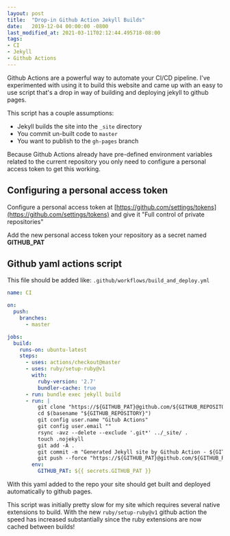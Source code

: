 ```yaml
---
layout: post
title:  "Drop-in Github Action Jekyll Builds"
date:   2019-12-04 00:00:00 -0800
last_modified_at: 2021-03-11T02:12:44.495718-08:00
tags:
- CI
- Jekyll
- Github Actions
---
```


Github Actions are a powerful way to automate your CI/CD pipeline. I've experimented with using it to build this website and came up with an easy to use script that's a drop in way of building and deploying jekyll to github pages.

This script has a couple assumptions: 
* Jekyll builds the site into the `_site` directory
* You commit un-built code to `master`
* You want to publish to the `gh-pages` branch

Because Github Actions already have pre-defined environment variables related to the current repository you only need to configure a personal access token to get this working.

##  Configuring a personal access token
Configure a personal access token at [https://github.com/settings/tokens](https://github.com/settings/tokens)
and give it "Full control of private repositories"

Add the new personal access token your repository as a secret named **GITHUB_PAT**

## Github yaml actions script
This file should be added like: `.github/workflows/build_and_deploy.yml`

```yaml
name: CI

on:
  push:
    branches: 
      - master

jobs:
  build:
    runs-on: ubuntu-latest
    steps:
      - uses: actions/checkout@master
      - uses: ruby/setup-ruby@v1
        with:
          ruby-version: '2.7'
          bundler-cache: true
      - run: bundle exec jekyll build
      - run: |
          git clone "https://${GITHUB_PAT}@github.com/${GITHUB_REPOSITORY}.git"
          cd $(basename "${GITHUB_REPOSITORY}")
          git config user.name "Gitub Actions"
          git config user.email ""
          rsync -avz --delete --exclude '.git*' ../_site/ .
          touch .nojekyll
          git add -A .
          git commit -m "Generated Jekyll site by Github Action - ${GITHUB_ACTION}"
          git push --force "https://${GITHUB_PAT}@github.com/${GITHUB_REPOSITORY}.git" HEAD:gh-pages
        env: 
          GITHUB_PAT: ${{ secrets.GITHUB_PAT }}
```


With this yaml added to the repo your site should get built and deployed automatically to github pages.

This script was initially pretty slow for my site which requires several native extensions to build. With the new `ruby/setup-ruby@v1` github action the speed has increased substantially since the ruby extensions are now cached between builds!